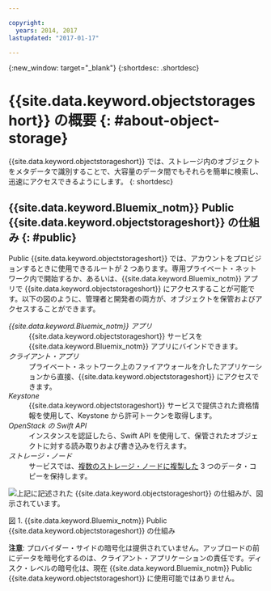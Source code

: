 ```yaml
---

copyright:
  years: 2014, 2017
lastupdated: "2017-01-17"

---
```

{:new_window: target="_blank"}
{:shortdesc: .shortdesc}

# {{site.data.keyword.objectstorageshort}} の概要 {: #about-object-storage}


{{site.data.keyword.objectstorageshort}} では、ストレージ内のオブジェクトをメタデータで識別することで、大容量のデータ間でもそれらを簡単に検索し、迅速にアクセスできるようにします。
{: shortdesc}


## {{site.data.keyword.Bluemix_notm}} Public {{site.data.keyword.objectstorageshort}} の仕組み {: #public}

Public {{site.data.keyword.objectstorageshort}} では、アカウントをプロビジョンするときに使用できるルートが 2 つあります。専用プライベート・ネットワーク内で開始するか、あるいは、{{site.data.keyword.Bluemix_notm}} アプリで {{site.data.keyword.objectstorageshort}} にアクセスすることが可能です。以下の図のように、管理者と開発者の両方が、オブジェクトを保管およびアクセスすることができます。

<dl>
  <dt><dfn> {{site.data.keyword.Bluemix_notm}} アプリ </dfn></dt>
    <dd> {{site.data.keyword.objectstorageshort}} サービスを {{site.data.keyword.Bluemix_notm}} アプリにバインドできます。</dd>
  <dt><dfn> クライアント・アプリ </dfn></dt>
    <dd> プライベート・ネットワーク上のファイアウォールを介したアプリケーションから直接、{{site.data.keyword.objectstorageshort}} にアクセスできます。</dd>
  <dt><dfn> Keystone </dfn></dt>
    <dd> {{site.data.keyword.objectstorageshort}} サービスで提供された資格情報を使用して、Keystone から許可トークンを取得します。</dd>
  <dt><dfn> OpenStack の Swift API</dfn></dt>
    <dd> インスタンスを認証したら、Swift API を使用して、保管されたオブジェクトに対する読み取りおよび書き込みを行えます。</dd>
  <dt><dfn> ストレージ・ノード </dfn></dt>
    <dd> サービスでは、<a href="http://docs.openstack.org/developer/swift/overview_replication.html">複数のストレージ・ノードに複製した</a> 3 つのデータ・コピーを保持します。</dd>
</dl>

![上記に記述された {{site.data.keyword.objectstorageshort}} の仕組みが、図示されています。](images/OS_howitworks.png)

図 1. {{site.data.keyword.Bluemix_notm}} Public {{site.data.keyword.objectstorageshort}} の仕組み

**注意**: プロバイダー・サイドの暗号化は提供されていません。アップロードの前にデータを暗号化するのは、クライアント・アプリケーションの責任です。ディスク・レベルの暗号化は、現在 {{site.data.keyword.Bluemix_notm}} Public {{site.data.keyword.objectstorageshort}} に使用可能ではありません。
